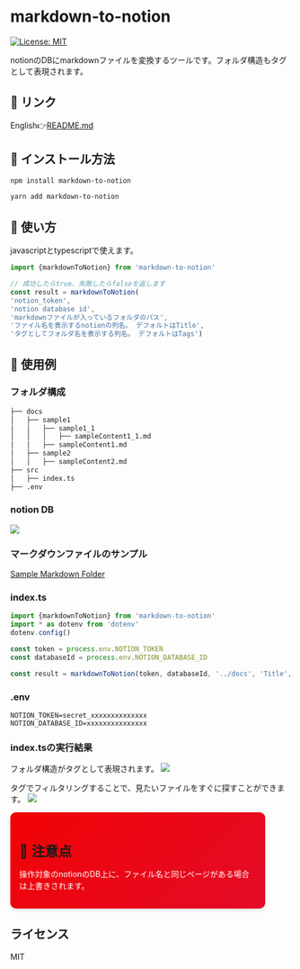 # markdown-to-notion
[![License: MIT](https://img.shields.io/badge/License-MIT-yellow.svg)](https://opensource.org/licenses/MIT)

notionのDBにmarkdownファイルを変換するツールです。フォルダ構造もタグとして表現されます。

## 🔗 リンク
English👉[README.md](https://github.com/Rujuu-prog/markdownToNotion/blob/main/README.md)

## 🔽 インストール方法

```bash
npm install markdown-to-notion
```

```bash
yarn add markdown-to-notion
```

## 🔧 使い方

javascriptとtypescriptで使えます。

```typescript
import {markdownToNotion} from 'markdown-to-notion'

// 成功したらtrue、失敗したらfalseを返します
const result = markdownToNotion(
'notion_token', 
'notion database id', 
'markdownファイルが入っているフォルダのパス',
'ファイル名を表示するnotionの列名。 デフォルトはTitle', 
'タグとしてフォルダ名を表示する列名。 デフォルトはTags')
```

## 🔰 使用例

### フォルダ構成

```bash
├── docs
│   ├── sample1
│   │   ├── sample1_1
│   │   │   ├── sampleContent1_1.md
│   │   ├── sampleContent1.md
│   ├── sample2
│   │   ├── sampleContent2.md
├── src
│   ├── index.ts
├── .env
```

### notion DB

![](https://user-images.githubusercontent.com/81368541/228247308-30b798e0-b029-4d21-9a91-9d045f11997f.png)

### マークダウンファイルのサンプル
[Sample Markdown Folder](https://github.com/Rujuu-prog/markdownToNotion/tree/main/sample/doc)

### index.ts

```typescript
import {markdownToNotion} from 'markdown-to-notion'
import * as dotenv from 'dotenv'
dotenv.config()

const token = process.env.NOTION_TOKEN
const databaseId = process.env.NOTION_DATABASE_ID

const result = markdownToNotion(token, databaseId, '../docs', 'Title', 'Tags')
```

### .env

```.env
NOTION_TOKEN=secret_xxxxxxxxxxxxxx
NOTION_DATABASE_ID=xxxxxxxxxxxxxxx
```

### index.tsの実行結果
フォルダ構造がタグとして表現されます。
![](https://user-images.githubusercontent.com/81368541/228250770-6c9912c6-bc2f-401c-967a-76e7ae15117a.png)

タグでフィルタリングすることで、見たいファイルをすぐに探すことができます。
![](https://user-images.githubusercontent.com/81368541/228253068-aa17bc25-5401-43c1-8ecc-d98f6a5c1ab9.png)

<style>
    @keyframes gradient {
  0% {
    background-position: 0% 50%;
  }
  50% {
    background-position: 100% 50%;
  }
  100% {
    background-position: 0% 50%;
  }
}
    .card {
  background-color: white;
  width: 90%;
  border-radius: 10px;
  box-shadow: 0 4px 6px rgba(0, 0, 0, 0.1);
  overflow: hidden;
  display: flex;
  flex-direction: column;
  background: linear-gradient(135deg, #F30100, #D71345);
  background-size: 200% 200%;
  animation: gradient 5s ease-in-out infinite;
}

.card-content {
  padding: 16px;
}
.card-title {
  font-size: 24px;
  font-weight: bold;
  margin-bottom: 12px;
}

.card-description {
  font-size: 14px;
  color: #fff;
  line-height: 1.5;
  margin-bottom: １4px;
}

    </style>
<div class="card">
    <div class="card-content">
      <h1 class="card-title">👀 注意点</h1>
      <p class="card-description"> 操作対象のnotionのDB上に、ファイル名と同じページがある場合は上書きされます。</p>
    </div>
  </div>

## ライセンス

MIT